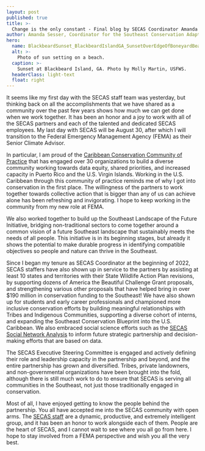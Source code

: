```yaml
---
layout: post
published: true
title: >-
  Change is the only constant - Final blog by SECAS Coordinator Amanda Sesser
author: Amanda Sesser, Coordinator for the Southeast Conservation Adaptation Strategy
hero:
  name: BlackbeardSunset_BlackbeardIslandGA_SunsetOverEdgeOfBoneyardBeach_MollyMartin_USFWS_1200px.jpg
  alt: >-
    Photo of sun setting on a beach.
  caption: >-
    Sunset at Blackbeard Island, GA. Photo by Molly Martin, USFWS.
  headerClass: light-text
  float: right
---
```


It seems like my first day with the SECAS staff team was yesterday, but thinking back on all the accomplishments that we have shared as a community over the past few years shows how much we can get done when we work together. It has been an honor and a joy to work with all of the SECAS partners and each of the talented and dedicated SECAS employees. My last day with SECAS will be August 30, after which I will transition to the Federal Emergency Management Agency (FEMA) as their Senior Climate Advisor.<!--more-->

In particular, I am proud of the [Caribbean Conservation Community of Practice](https://secasc.ncsu.edu/resources/caribbean-community-of-practice/) that has engaged over 30 organizations to build a diverse community working towards data equity, shared priorities, and increased capacity in Puerto Rico and the U.S. Virgin Islands. Working in the U.S. Caribbean through this community of practice reminds me of why I got into conservation in the first place. The willingness of the partners to work together towards collective action that is bigger than any of us can achieve alone has been refreshing and invigorating. I hope to keep working in the community from my new role at FEMA.

We also worked together to build up the Southeast Landscape of the Future Initiative, bridging non-traditional sectors to come together around a common vision of a future Southeast landscape that sustainably meets the needs of all people. This initiative is in its beginning stages, but already it shows the potential to make durable progress in identifying compatible objectives so people and nature can thrive in the Southeast.

Since I began my tenure as SECAS Coordinator at the beginning of 2022, SECAS staffers have also shown up in service to the partners by assisting at least 10 states and territories with their State Wildlife Action Plan revisions, by supporting dozens of America the Beautiful Challenge Grant proposals, and strengthening various other proposals that have helped bring in over $190 million in conservation funding to the Southeast! We have also shown up for students and early career professionals and championed more inclusive conservation efforts by building meaningful relationships with Tribes and Indigenous Communities, supporting a diverse cohort of interns, and expanding the Southeast Conservation Blueprint into the U.S. Caribbean. We also embraced social science efforts such as the [SECAS Social Network Analysis](https://secassoutheast.org/2024/03/25/Update-on-the-SECAS-Social-Network-Analysis) to inform future strategic partnership and decision-making efforts that are based on data.

The SECAS Executive Steering Committee is engaged and actively defining their role and leadership capacity in the partnership and beyond, and the entire partnership has grown and diversified. Tribes, private landowners, and non-governmental organizations have been brought into the fold, although there is still much work to do to ensure that SECAS is serving all communities in the Southeast, not just those traditionally engaged in conservation.

Most of all, I have enjoyed getting to know the people behind the partnership. You all have accepted me into the SECAS community with open arms. The [SECAS staff](https://secassoutheast.org/staff) are a dynamic, productive, and extremely intelligent group, and it has been an honor to work alongside each of them. People are the heart of SECAS, and I cannot wait to see where you all go from here. I hope to stay involved from a FEMA perspective and wish you all the very best.
